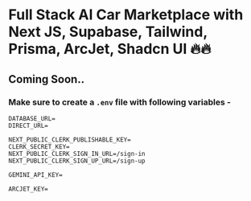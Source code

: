 # Full Stack AI Car Marketplace with Next JS, Supabase, Tailwind, Prisma, ArcJet, Shadcn UI  🔥🔥
## Coming Soon..

### Make sure to create a `.env` file with following variables -

```
DATABASE_URL=
DIRECT_URL=

NEXT_PUBLIC_CLERK_PUBLISHABLE_KEY=
CLERK_SECRET_KEY=
NEXT_PUBLIC_CLERK_SIGN_IN_URL=/sign-in
NEXT_PUBLIC_CLERK_SIGN_UP_URL=/sign-up

GEMINI_API_KEY=

ARCJET_KEY=
```
